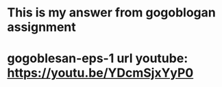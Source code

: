 # This is my answer from gogoblogan assignment

# gogoblesan-eps-1 url youtube: https://youtu.be/YDcmSjxYyP0
